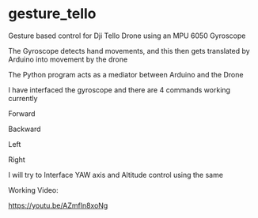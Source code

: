 # gesture_tello

Gesture based control for Dji Tello Drone using an MPU 6050 Gyroscope

The Gyroscope detects hand movements, and this then gets translated by Arduino into movement by the drone

The Python program acts as a mediator between Arduino and the Drone

I have interfaced the gyroscope and there are 4 commands working currently 

Forward

Backward

Left

Right

I will try to Interface YAW axis and Altitude control using the same

Working Video:

https://youtu.be/AZmfln8xoNg
